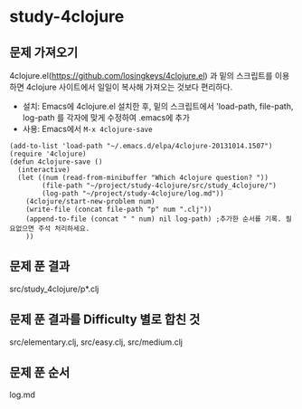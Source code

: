 # study-4clojure

## 문제 가져오기
4clojure.el(https://github.com/losingkeys/4clojure.el) 과 밑의 스크립트를 이용하면 4clojure 사이트에서 일일이 복사해 가져오는 것보다 편리하다.
- 설치: Emacs에 4clojure.el 설치한 후, 밑의 스크립트에서 'load-path, file-path, log-path 를 각자에 맞게 수정하여 .emacs에 추가
- 사용: Emacs에서 `M-x 4clojure-save`
```
(add-to-list 'load-path "~/.emacs.d/elpa/4clojure-20131014.1507")
(require '4clojure)
(defun 4clojure-save ()
  (interactive)
  (let ((num (read-from-minibuffer "Which 4clojure question? "))
        (file-path "~/project/study-4clojure/src/study_4clojure/")
		(log-path "~/project/study-4clojure/log.md"))
    (4clojure/start-new-problem num)
    (write-file (concat file-path "p" num ".clj"))
    (append-to-file (concat " " num) nil log-path) ;추가한 순서를 기록. 필요없으면 주석 처리하세요.
    ))
```

## 문제 푼 결과
src/study_4clojure/p*.clj

## 문제 푼 결과를 Difficulty 별로 합친 것
src/elementary.clj, src/easy.clj, src/medium.clj

## 문제 푼 순서
log.md
